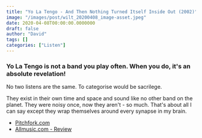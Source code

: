 ```yaml
---
title: "Yo La Tengo - And Then Nothing Turned Itself Inside Out (2002)"
image: "/images/post/wilt_20200408_image-asset.jpeg"
date: 2020-04-08T00:00:00.0000000
draft: false
author: "David"
tags: []
categories: ["Listen"]
---
```

### Yo La Tengo is not a band you play often. When you do, it's an absolute revelation!   
  
No two listens are the same. To categorise would be sacrilege.   
  
They exist in their own time and space and sound like no other band on the planet. They were noisy once, now they aren't - so much. That's about all I can say except they wrap themselves around every synapse in my brain.    

-  [Pitchfork.com](https://pitchfork.com/reviews/albums/8870-and-then-nothing-turned-itself-inside-out/)
-  [Allmusic.com - Review](https://www.allmusic.com/album/and-then-nothing-turned-itself-inside-out-mw0000054311/user-reviews)